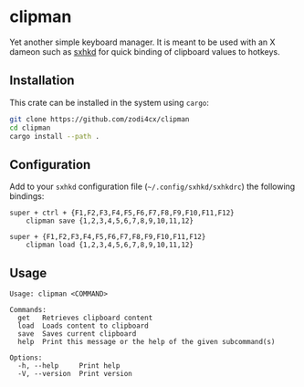 # clipman

Yet another simple keyboard manager. It is meant to be used with an X dameon such as [sxhkd](https://github.com/baskerville/sxhkd) for quick binding of clipboard values to hotkeys.

## Installation

This crate can be installed in the system using `cargo`:

```bash
git clone https://github.com/zodi4cx/clipman
cd clipman
cargo install --path .
```

## Configuration

Add to your `sxhkd` configuration file (`~/.config/sxhkd/sxhkdrc`) the following bindings:

```
super + ctrl + {F1,F2,F3,F4,F5,F6,F7,F8,F9,F10,F11,F12}
	clipman save {1,2,3,4,5,6,7,8,9,10,11,12}

super + {F1,F2,F3,F4,F5,F6,F7,F8,F9,F10,F11,F12}
	clipman load {1,2,3,4,5,6,7,8,9,10,11,12}
```

## Usage

```
Usage: clipman <COMMAND>

Commands:
  get   Retrieves clipboard content
  load  Loads content to clipboard
  save  Saves current clipboard
  help  Print this message or the help of the given subcommand(s)

Options:
  -h, --help     Print help
  -V, --version  Print version
```
